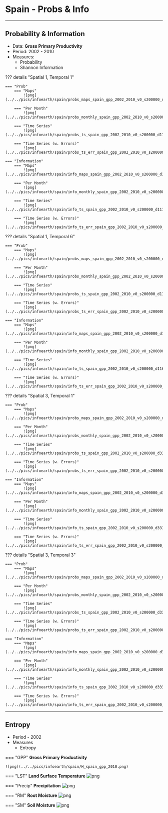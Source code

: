 # Spain - Probs & Info


---

## Probability & Information

* Data: **Gross Primary Productivity**
* Period: 2002 - 2010
* Measures: 
  * Probability
  * Shannon Information


??? details "Spatial 1, Temporal 1"

    === "Prob"
        === "Maps"
            ![png](../../pics/infoearth/spain/probs_maps_spain_gpp_2002_2010_v0_s200000_d111.png)

        === "Per Month"
            ![png](../../pics/infoearth/spain/probs_monthly_spain_gpp_2002_2010_v0_s200000_d111.png)

        === "Time Series"
            ![png](../../pics/infoearth/spain/probs_ts_spain_gpp_2002_2010_v0_s200000_d111.png)

        === "Time Series (w. Errors)"
            ![png](../../pics/infoearth/spain/probs_ts_err_spain_gpp_2002_2010_v0_s200000_d111.png)

    === "Information"
        === "Maps"
            ![png](../../pics/infoearth/spain/info_maps_spain_gpp_2002_2010_v0_s200000_d111.png)

        === "Per Month"
            ![png](../../pics/infoearth/spain/info_monthly_spain_gpp_2002_2010_v0_s200000_d111.png)

        === "Time Series"
            ![png](../../pics/infoearth/spain/info_ts_spain_gpp_2002_2010_v0_s200000_d111.png)

        === "Time Series (w. Errors)"
            ![png](../../pics/infoearth/spain/info_ts_err_spain_gpp_2002_2010_v0_s200000_d111.png)


??? details "Spatial 1, Temporal 6"

    === "Prob"
        === "Maps"
            ![png](../../pics/infoearth/spain/probs_maps_spain_gpp_2002_2010_v0_s200000_d116.png)

        === "Per Month"
            ![png](../../pics/infoearth/spain/probs_monthly_spain_gpp_2002_2010_v0_s200000_d116.png)

        === "Time Series"
            ![png](../../pics/infoearth/spain/probs_ts_spain_gpp_2002_2010_v0_s200000_d116.png)

        === "Time Series (w. Errors)"
            ![png](../../pics/infoearth/spain/probs_ts_err_spain_gpp_2002_2010_v0_s200000_d116.png)

    === "Information"
        === "Maps"
            ![png](../../pics/infoearth/spain/info_maps_spain_gpp_2002_2010_v0_s200000_d116.png)

        === "Per Month"
            ![png](../../pics/infoearth/spain/info_monthly_spain_gpp_2002_2010_v0_s200000_d116.png)

        === "Time Series"
            ![png](../../pics/infoearth/spain/info_ts_spain_gpp_2002_2010_v0_s200000_d116.png)

        === "Time Series (w. Errors)"
            ![png](../../pics/infoearth/spain/info_ts_err_spain_gpp_2002_2010_v0_s200000_d116.png)

??? details "Spatial 3, Temporal 1"

    === "Prob"
        === "Maps"
            ![png](../../pics/infoearth/spain/probs_maps_spain_gpp_2002_2010_v0_s200000_d331.png)

        === "Per Month"
            ![png](../../pics/infoearth/spain/probs_monthly_spain_gpp_2002_2010_v0_s200000_d331.png)

        === "Time Series"
            ![png](../../pics/infoearth/spain/probs_ts_spain_gpp_2002_2010_v0_s200000_d331.png)

        === "Time Series (w. Errors)"
            ![png](../../pics/infoearth/spain/probs_ts_err_spain_gpp_2002_2010_v0_s200000_d331.png)

    === "Information"
        === "Maps"
            ![png](../../pics/infoearth/spain/info_maps_spain_gpp_2002_2010_v0_s200000_d331.png)

        === "Per Month"
            ![png](../../pics/infoearth/spain/info_monthly_spain_gpp_2002_2010_v0_s200000_d331.png)

        === "Time Series"
            ![png](../../pics/infoearth/spain/info_ts_spain_gpp_2002_2010_v0_s200000_d331.png)

        === "Time Series (w. Errors)"
            ![png](../../pics/infoearth/spain/info_ts_err_spain_gpp_2002_2010_v0_s200000_d331.png)


??? details "Spatial 3, Temporal 3"

    === "Prob"
        === "Maps"
            ![png](../../pics/infoearth/spain/probs_maps_spain_gpp_2002_2010_v0_s200000_d333.png)

        === "Per Month"
            ![png](../../pics/infoearth/spain/probs_monthly_spain_gpp_2002_2010_v0_s200000_d333.png)

        === "Time Series"
            ![png](../../pics/infoearth/spain/probs_ts_spain_gpp_2002_2010_v0_s200000_d333.png)

        === "Time Series (w. Errors)"
            ![png](../../pics/infoearth/spain/probs_ts_err_spain_gpp_2002_2010_v0_s200000_d333.png)

    === "Information"
        === "Maps"
            ![png](../../pics/infoearth/spain/info_maps_spain_gpp_2002_2010_v0_s200000_d333.png)

        === "Per Month"
            ![png](../../pics/infoearth/spain/info_monthly_spain_gpp_2002_2010_v0_s200000_d333.png)

        === "Time Series"
            ![png](../../pics/infoearth/spain/info_ts_spain_gpp_2002_2010_v0_s200000_d333.png)

        === "Time Series (w. Errors)"
            ![png](../../pics/infoearth/spain/info_ts_err_spain_gpp_2002_2010_v0_s200000_d333.png)

---

## Entropy

* Period - 2002
* Measures
  * Entropy

=== "GPP"
    **Gross Primary Productivity**

    ![png](../../pics/infoearth/spain/H_spain_gpp_2010.png)

=== "LST"
    **Land Surface Temperature**
    ![png](../../pics/infoearth/spain/H_spain_lst_2010.png)

=== "Precip"
    **Precipitation**
    ![png](../../pics/infoearth/spain/H_spain_precip_2010.png)

=== "RM"
    **Root Moisture**
    ![png](../../pics/infoearth/spain/H_spain_rm_2010.png)

=== "SM"
    **Soil Moisture**
    ![png](../../pics/infoearth/spain/H_spain_sm_2010.png)
